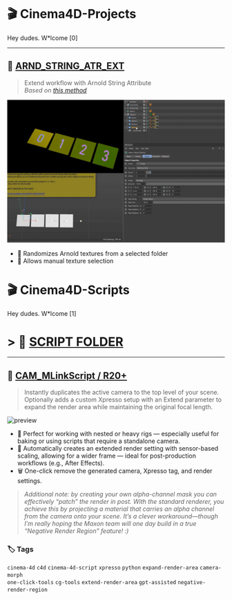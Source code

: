 # 🎬 Cinema4D-Projects

Hey dudes. W*lcome [0]

---

## 🔹 [ARND_STRING_ATR_EXT](https://github.com/AleksandrovskyV/Cinema4D-Projects/tree/main/ARND_STRING_ATR_EXT)

> Extend workflow with Arnold String Attribute  
> _Based on [this method](https://www.youtube.com/watch?v=EAzoIx2vrm0)_

![preview](./!ALL-PREVIEW/Arnold_String-Path_Randomizer_Selector.gif)

- 🎲 Randomizes Arnold textures from a selected folder  
- 🎯 Allows manual texture selection  


# 🎬 Cinema4D-Scripts

Hey dudes. W*lcome [1]
# > 🔹 [SCRIPT FOLDER](https://github.com/AleksandrovskyV/Cinema4D-Projects/tree/main/SCRIPTS_FOLDER)

---

## 🔹 [CAM_MLinkScript / R20+](https://github.com/AleksandrovskyV/Cinema4D-Projects/blob/main/SCRIPTS_FOLDER/CAM_MLinkScript.py)  

> Instantly duplicates the active camera to the top level of your scene.
> Optionally adds a custom Xpresso setup with an Extend parameter to expand the render area while maintaining the original focal length.

![preview](./!ALL-PREVIEW/Camera_Morph_Link_with_Extend-Region_Value.gif)

- 🎯  Perfect for working with nested or heavy rigs — especially useful for baking or using scripts that require a standalone camera.
- 🧩 Automatically creates an extended render setting with sensor-based scaling, allowing for a wider frame — ideal for post-production workflows (e.g., After Effects).
- 🗑 One-click remove the generated camera, Xpresso tag, and render settings.

> *Additional note: by creating your own alpha-channel mask you can effectively “patch” the render in post. With the standard renderer, you achieve this by projecting a material that carries an alpha channel from the camera onto your scene. It’s a clever workaround—though I’m really hoping the Maxon team will one day build in a true “Negative Render Region” feature! :)*

### 🏷 Tags

`cinema-4d` `c4d` `cinema-4d-script` `xpresso` `python` `expand-render-area` `camera-morph`  
`one-click-tools` `cg-tools` `extend-render-area`  `gpt-assisted`  `negative-render-region`  

<!-- SEO: cinema4d script camera morph xpresso python render region sensor size after effects aleksandrovsky -->

